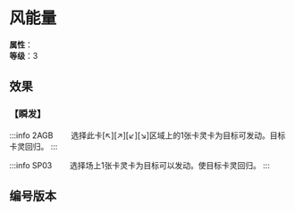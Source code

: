 <script setup>
let list = [
    { number: "SP03-022", url: "/packs/SP03" },
    { number: "2AGB-028", url: "/packs/2AGB" }
]
</script>

# 风能量

**属性**：<CardAttribute text="风"/><br/>
**等级**：3

## 效果

### 【瞬发】

:::info 2AGB
&emsp;&emsp;选择此卡[↖][↗][↙][↘]区域上的1张卡灵卡为目标可发动。目标卡灵回归。
:::

:::info SP03
&emsp;&emsp;选择场上1张卡灵卡为目标可以发动。使目标卡灵回归。
:::

## 编号版本

<CardNumberBox :list="list"/>
